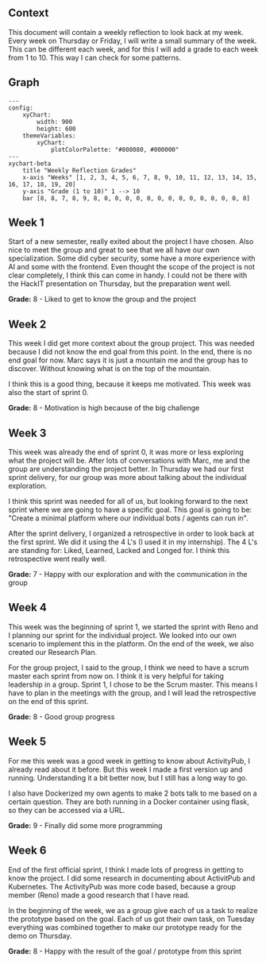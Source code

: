 ## Context
This document will contain a weekly reflection to look back at my week. Every week on Thursday or Friday, I will write a small summary of the week. This can be different each week, and for this I will add a grade to each week from 1 to 10. This way I can check for some patterns.

## Graph
``` mermaid
---
config:
    xyChart:
        width: 900
        height: 600
    themeVariables:
        xyChart:
            plotColorPalette: "#808080, #000000"
---
xychart-beta
    title "Weekly Reflection Grades"
    x-axis "Weeks" [1, 2, 3, 4, 5, 6, 7, 8, 9, 10, 11, 12, 13, 14, 15, 16, 17, 18, 19, 20]
    y-axis "Grade (1 to 10)" 1 --> 10
    bar [8, 8, 7, 8, 9, 8, 0, 0, 0, 0, 0, 0, 0, 0, 0, 0, 0, 0, 0, 0]
```

## Week 1
Start of a new semester, really exited about the project I have chosen. Also nice to meet the group and great to see that we all have our own specialization. Some did cyber security, some have a more experience with AI and some with the frontend. Even thought the scope of the project is not clear completely, I think this can come in handy. I could not be there with the HackIT presentation on Thursday, but the preparation went well. 

**Grade:** 8 - Liked to get to know the group and the project

## Week 2
This week I did get more context about the group project. This was needed because I did not know the end goal from this point. In the end, there is no end goal for now. Marc says it is just a mountain me and the group has to discover. Without knowing what is on the top of the mountain. 

I think this is a good thing, because it keeps me motivated. This week was also the start of sprint 0.

**Grade:** 8 - Motivation is high because of the big challenge

## Week 3
This week was already the end of sprint 0, it was more or less exploring what the project will be. After lots of conversations with Marc, me and the group are understanding the project better. In Thursday we had our first sprint delivery, for our group was more about talking about the individual exploration. 

I think this sprint was needed for all of us, but looking forward to the next sprint where we are going to have a specific goal. This goal is going to be: "Create a minimal platform where our individual bots / agents can run in".

After the sprint delivery, I organized a retrospective in order to look back at the first sprint. We did it using the 4 L's (I used it in my internship). The 4 L's are standing for: Liked, Learned, Lacked and Longed for. I think this retrospective went really well.

**Grade:** 7 - Happy with our exploration and with the communication in the group

## Week 4
This week was the beginning of sprint 1, we started the sprint with Reno and I planning our sprint for the individual project. We looked into our own scenario to implement this in the platform. On the end of the week, we also created our Research Plan. 

For the group project, I said to the group, I think we need to have a scrum master each sprint from now on. I think it is very helpful for taking leadership in a group. Sprint 1, I chose to be the Scrum master. This means I have to plan in the meetings with the group, and I will lead the retrospective on the end of this sprint.

**Grade:** 8 - Good group progress

## Week 5
For me this week was a good week in getting to know about ActivityPub, I already read about it before. But this week I made a first version up and running. Understanding it a bit better now, but I still has a long way to go. 

I also have Dockerized my own agents to make 2 bots talk to me based on a certain question. They are both running in a Docker container using flask, so they can be accessed via a URL.

**Grade:** 9 - Finally did some more programming

## Week 6
End of the first official sprint, I think I made lots of progress in getting to know the project. I did some research in documenting about ActivitPub and Kubernetes. The ActivityPub was more code based, because a group member (Reno) made a good research that I have read. 

In the beginning of the week, we as a group give each of us a task to realize the prototype based on the goal. Each of us got their own task, on Tuesday everything was combined together to make our prototype ready for the demo on Thursday.

**Grade:** 8 - Happy with the result of the goal / prototype from this sprint

